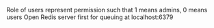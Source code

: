 Role of users represent permission such that 1 means admins, 0 means users
Open Redis server first for queuing at localhost:6379
